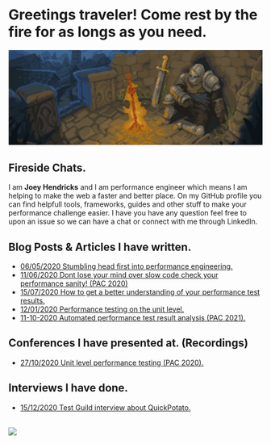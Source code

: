 # Greetings traveler! Come rest by the fire for as longs as you need.

<!-- LOGO -->
<p align="center">
  <img src="https://github.com/JoeyHendricks/JoeyHendricks/blob/main/rest-by-fire-image.png?raw=true"/>
</p>

## Fireside Chats.

I am **Joey Hendricks** and I am performance engineer which means I am helping to make the web a faster and better place.
On my GitHub profile you can find helpfull tools, frameworks, guides and other stuff to make your performance challenge easier.
I have you have any question feel free to upon an issue so we can have a chat or connect with me through LinkedIn.

## Blog Posts & Articles I have written.

- [06/05/2020 Stumbling head first into performance engineering.](https://www.linkedin.com/pulse/stumbling-head-first-performance-engineering-joey-hendricks/)
- [11/06/2020 Dont lose your mind over slow code check your performance sanity! (PAC 2020)](https://www.linkedin.com/pulse/dont-lose-your-mind-over-slow-code-check-performance-sanity-joey/)
- [15/07/2020 How to get a better understanding of your performance test results.](https://www.linkedin.com/pulse/how-get-better-understanding-your-performance-test-joey-hendricks/)
- [12/01/2020 Performance testing on the unit level.](https://www.neotys.com/blog/neotyspac-performance-testing-unit-level-joey-hendricks/)
- [11-10-2020 Automated performance test result analysis (PAC 2021).](https://github.com/JoeyHendricks/automated-performance-test-result-analysis/blob/master/texts/performance_advisory_council_article.md)

## Conferences I have presented at. (Recordings)

- [27/10/2020 Unit level performance testing (PAC 2020).](https://www.youtube.com/watch?v=AWlhalEywEw)

## Interviews I have done. 

- [15/12/2020 Test Guild interview about QuickPotato.](https://testguild.com/podcast/performance/p56-joey/)


<br>
<!-- BADGES -->
<div align="left">
<a href="https://www.linkedin.com/in/joey-hendricks/"><img src="https://img.shields.io/badge/-LinkedIn-black.svg?style=for-the-badge&logo=linkedin&colorB=555"></a>
</div>
<br>
